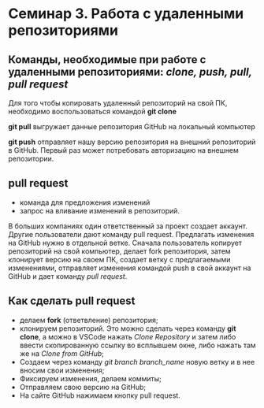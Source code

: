 # Семинар 3. Работа с удаленными репозиториями

## Команды, необходимые при работе с удаленными репозиториями: *clone, push, pull, pull request*

Для того чтобы копировать удаленный репозиторий на свой ПК, необходимо воспользоваться командой __git clone__

__git pull__ выгружает данные репозитория GitHub на локальный компьютер

__git push__ отправляет нашу версию репозитория на внешний репозиторий в GitHub. Первый раз может потребовать авторизацию на внешнем репозитории.

## pull request
- команда для предложения изменений
- запрос на вливание изменений в репозиторий.

В больших компаниях один ответственный за проект создает аккаунт. Другие пользователи дают команду pull request. Предлагать изменения на GitHub нужно в отдельной ветке. Сначала пользователь копирует репозиторий на свой компьютер, делает fork репозитория, затем клонирует версию на своем ПК, создает ветку с предлагаемыми изменениями, отправляет изменения командой push в свой аккаунт на GitHub и дает команду _pull request_.

## Как сделать **pull request**
- делаем **fork** (ответвление) репозитория;
- клонируем репозиторий. Это можно сделать через команду **git clone**, а можно в VSCode нажать *Clone Repository* и затем либо ввести скопированную ссылку во всплывшем окне, либо нажать там же на *Clone from GitHub*;
- Создаем через команду *git branch branch_name* новую ветку и в нее вносим свои изменения;
- Фиксируем изменения, делаем коммиты;
- Отправляем свою версию на GitHub;
- На сайте GitHub нажимаем кнопку pull request. 